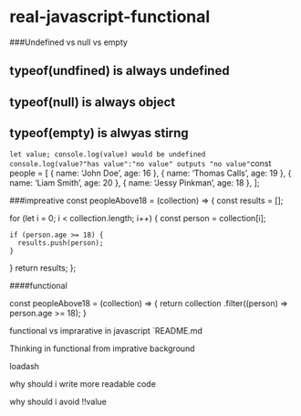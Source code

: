 # real-javascript-functional
###Undefined vs null vs empty 
## typeof(undfined) is always undefined
## typeof(null) is always object
## typeof(empty) is alwyas stirng

`
let value;
console.log(value) would be undefined
console.log(value?"has value":"no value" outputs "no value"
`const people = [
 { name: ‘John Doe’, age: 16 },
 { name: ‘Thomas Calls’, age: 19 },
 { name: ‘Liam Smith’, age: 20 },
 { name: ‘Jessy Pinkman’, age: 18 },
];

###impreative
const peopleAbove18 = (collection) => {
  const results = [];
 
  for (let i = 0; i < collection.length; i++) {
    const person = collection[i];
 
    if (person.age >= 18) {
      results.push(person);
    }
  }
  return results;
};

####functional 

const peopleAbove18 = (collection) => {
  return collection
    .filter((person) => person.age >= 18);
}


functional vs imprarative in javascript
`README.md

Thinking in functional from imprative background

loadash 

why should i write more readable code
 
why should i avoid !!value
